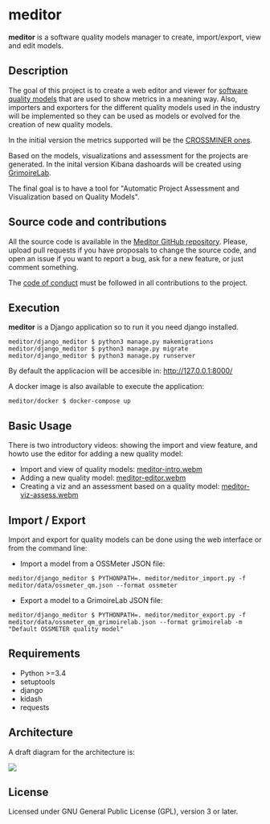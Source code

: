 # meditor

**meditor** is a software quality models manager to create, import/export, view and edit
models.


## Description

The goal of this project is to create a web editor and viewer for [software quality models](https://github.com/borisbaldassari/se-quality-models) that are used to show metrics in a meaning way. Also, importers and exporters for the different quality models used in the industry will be implemented so they can be used as models or evolved for the creation of new quality models.

In the initial version the metrics supported will be the [CROSSMINER ones](https://github.com/crossminer/crossminer/tree/dev/web-dashboards/ossmeter-metrics).

Based on the models, visualizations and assessment for the projects are generated. In the inital version
Kibana dashoards will be created using [GrimoireLab](http://grimoirelab.github.io/).

The final goal is to have a tool for "Automatic Project Assessment and Visualization based on Quality Models".

## Source code and contributions

All the source code is available in the [Meditor GitHub repository](https://github.com/Bitergia/meditor). Please, upload pull requests if you have proposals to change the source code, and open an issue if you want to report a bug, ask for a new feature, or just comment something.

The [code of conduct](CODE_OF_CONDUCT.md) must be followed in all contributions
to the project.

## Execution

**meditor** is a Django application so to run it you need django installed.

```
meditor/django_meditor $ python3 manage.py makemigrations
meditor/django_meditor $ python3 manage.py migrate
meditor/django_meditor $ python3 manage.py runserver
```

By default the applicacion will be accesible in: http://127.0.0.1:8000/

A docker image is also available to execute the application:

```
meditor/docker $ docker-compose up
```

## Basic Usage

There is two introductory videos: showing the import and view feature, and howto use the editor for adding a new quality model:

* Import and view of quality models: [meditor-intro.webm](https://raw.githubusercontent.com/Bitergia/meditor/master/meditor-intro.webm)
* Adding a new quality model: [meditor-editor.webm](https://raw.githubusercontent.com/Bitergia/meditor/master/meditor-editor.webm)
* Creating a viz and an assessment based on a quality model: [meditor-viz-assess.webm](https://raw.githubusercontent.com/Bitergia/meditor/master/meditor-viz-assess.webm)

## Import / Export

Import and export for quality models can be done using the web interface or
from the command line:

* Import a model from a OSSMeter JSON file:

```
meditor/django_meditor $ PYTHONPATH=. meditor/meditor_import.py -f meditor/data/ossmeter_qm.json --format ossmeter
```

* Export a model to a GrimoireLab JSON file:

```
meditor/django_meditor $ PYTHONPATH=. meditor/meditor_export.py -f meditor/data/ossmeter_qm_grimoirelab.json --format grimoirelab -m "Default OSSMETER quality model"
```

## Requirements

* Python >=3.4
* setuptools
* django
* kidash
* requests

## Architecture

A draft diagram for the architecture is:

![](meditor-arch.png?raw=true)

## License

Licensed under GNU General Public License (GPL), version 3 or later.
